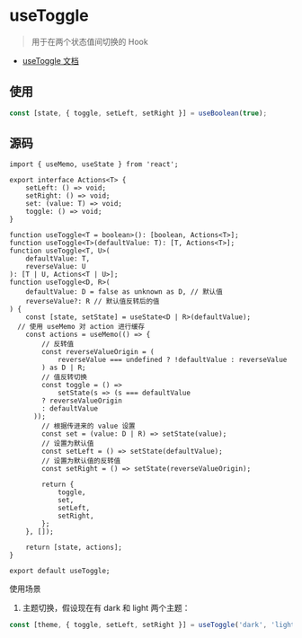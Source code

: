 <!--
 * @Author: HfWang
 * @Date: 2023-05-29 19:43:37
 * @LastEditors: HfWang
 * @LastEditTime: 2023-06-05 09:06:00
 * @FilePath: \hooks-analysis\hooks\ahooks\01-useToggle.md
-->

# useToggle

> 用于在两个状态值间切换的 Hook

- [useToggle 文档](https://ahooks.js.org/zh-CN/hooks/use-toggle)

## 使用

```ts
const [state, { toggle, setLeft, setRight }] = useBoolean(true);
```

## 源码

```ts{3-8,17-18,24-26,41-44}
import { useMemo, useState } from 'react';

export interface Actions<T> {
	setLeft: () => void;
	setRight: () => void;
	set: (value: T) => void;
	toggle: () => void;
}

function useToggle<T = boolean>(): [boolean, Actions<T>];
function useToggle<T>(defaultValue: T): [T, Actions<T>];
function useToggle<T, U>(
	defaultValue: T,
	reverseValue: U
): [T | U, Actions<T | U>];
function useToggle<D, R>(
	defaultValue: D = false as unknown as D, // 默认值
	reverseValue?: R // 默认值反转后的值
) {
	const [state, setState] = useState<D | R>(defaultValue);
  // 使用 useMemo 对 action 进行缓存
	const actions = useMemo(() => {
		// 反转值
		const reverseValueOrigin = (
			reverseValue === undefined ? !defaultValue : reverseValue
		) as D | R;
		// 值反转切换
		const toggle = () =>
			setState(s => (s === defaultValue
        ? reverseValueOrigin
        : defaultValue
      ));
		// 根据传进来的 value 设置
		const set = (value: D | R) => setState(value);
		// 设置为默认值
		const setLeft = () => setState(defaultValue);
		// 设置为默认值的反转值
		const setRight = () => setState(reverseValueOrigin);

		return {
			toggle,
			set,
			setLeft,
			setRight,
		};
	}, []);

	return [state, actions];
}

export default useToggle;
```

使用场景

1. 主题切换，假设现在有 dark 和 light 两个主题：

```ts
const [theme, { toggle, setLeft, setRight }] = useToggle('dark', 'light');
```
